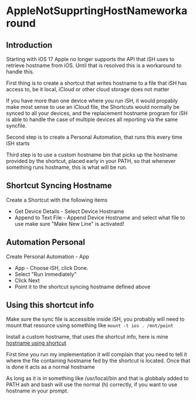 # AppleNotSupprtingHostNameworkaround

## Introduction

Starting with iOS 17 Apple no longer supports the API that iSH uses
to retrieve hostname from iOS. Until that is resolved this is a
workaround to handle this.

First thing is to create a shortcut that writes hostname to a file that
iSH has access to, be it local, iCloud or other cloud storage does not
matter

If you have more than one device where you run iSH, it would propably
make most sense to use an iCloud file, the Shortcuts would normally be
synced to all your devices, and the replacement hostname program for iSH
is able to handle the case of multiple devices all reporting via the same
syncfile.

Second step is to create a Personal Automation, that runs this every time
iSH starts

Third step is to use a custom hostname bin that picks up the hostname
provided by the shortcut, placed early in your PATH, so that whenever
something runs hostname, this is what will be run.

## Shortcut Syncing Hostname

Create a Shortcut with the following items

- Get Device Details - Select Device Hostname
- Append to Text File - Append Device Hostname and select what file to use
make sure "Make New Line" is activated!

## Automation Personal

Create Personal Automation - App

- App - Choose iSH, click Done.
- Select "Run Immediately"
- Click Next
- Point it to the shortcut syncing hostname defined above

## Using this shortcut info

Make sure the sync file is accessible inside iSH, you probably will need
to mount that resource using something like `mount -t ios . /mnt/point`

Install a custom hostname, that uses the shortcut info, here is mine
[hostname using shortcut](https://github.com/jaclu/AOK-Filesystem-Tools/blob/main/common_AOK/hostname_handling/hostname_fed_by_syncfile)

First time you run my implementation it will complain that you need
to tell it where the file containing hostname fed by the shortcut is
located. Once that is done it acts as a normal hostname

As long as it is in something like /usr/local/bin and that is globbaly
added to PATH ash and bash will use the normal (h) correctly,
if you want to use hostname in your prompt.
